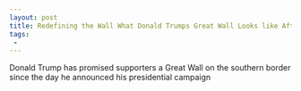 ```yaml
---
layout: post
title: Redefining the Wall What Donald Trumps Great Wall Looks like After Eight Months of Presidency
tags:
 -
---
```

Donald Trump has promised supporters a Great Wall on the southern border since the day he announced his presidential campaign
